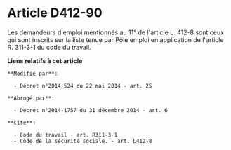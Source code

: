 # Article D412-90

Les demandeurs d'emploi mentionnés au 11° de l'article L. 412-8 sont ceux qui sont inscrits sur la liste tenue par Pôle
emploi en application de l'article R. 311-3-1 du code du travail.

**Liens relatifs à cet article**

	**Modifié par**:

	  - Décret n°2014-524 du 22 mai 2014 - art. 25

	**Abrogé par**:

	  - Décret n°2014-1757 du 31 décembre 2014 - art. 6

	**Cite**:

	  - Code du travail - art. R311-3-1
	  - Code de la sécurité sociale. - art. L412-8
